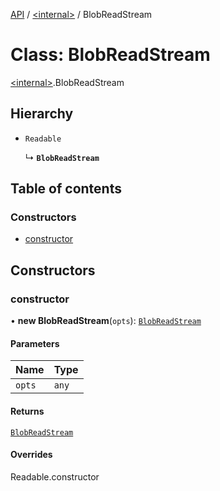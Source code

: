 [API](../README.md) / [\<internal\>](../modules/internal_.md) / BlobReadStream

# Class: BlobReadStream

[\<internal\>](../modules/internal_.md).BlobReadStream

## Hierarchy

- `Readable`

  ↳ **`BlobReadStream`**

## Table of contents

### Constructors

- [constructor](internal_.BlobReadStream.md#constructor)

## Constructors

### constructor

• **new BlobReadStream**(`opts`): [`BlobReadStream`](internal_.BlobReadStream.md)

#### Parameters

| Name | Type |
| :------ | :------ |
| `opts` | `any` |

#### Returns

[`BlobReadStream`](internal_.BlobReadStream.md)

#### Overrides

Readable.constructor
